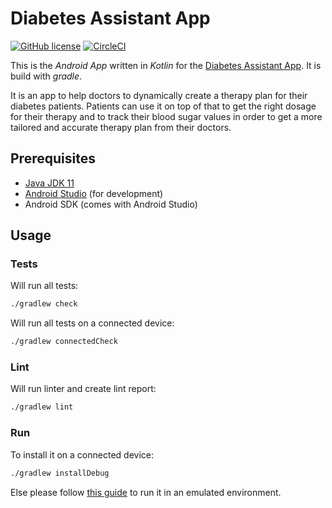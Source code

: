 # Diabetes Assistant App
[![GitHub license](https://img.shields.io/github/license/diabetes-assistant/android-app)](https://github.com/diabetes-assistant/android-app/blob/main/LICENSE)
[![CircleCI](https://img.shields.io/circleci/build/github/diabetes-assistant/android-app)](https://app.circleci.com/pipelines/github/diabetes-assistant/android-app)

This is the _Android App_ written in _Kotlin_ for the [Diabetes Assistant App](https://github.com/diabetes-assistant/diabetes-assistant-app). It is build with _gradle_.

It is an app to help doctors to dynamically create a therapy plan for their diabetes patients.
Patients can use it on top of that to get the right dosage for their therapy and to track their
blood sugar values in order to get a more tailored and accurate therapy plan from their doctors.
 
## Prerequisites
* [Java JDK 11](https://adoptopenjdk.net/installation.html)
* [Android Studio](https://developer.android.com/studio/) (for development)
* Android SDK (comes with Android Studio)

## Usage
### Tests
Will run all tests:
```bash
./gradlew check
```

Will run all tests on a connected device:
```bash
./gradlew connectedCheck
```

### Lint
Will run linter and create lint report:
```bash
./gradlew lint
```

### Run
To install it on a connected device:
```bash
./gradlew installDebug
```

Else please follow [this guide](https://developer.android.com/studio/run/emulator) to run it in an
emulated environment.
